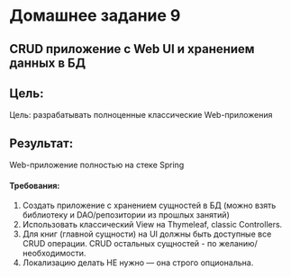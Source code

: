 # Домашнее задание 9

## CRUD приложение с Web UI и хранением данных в БД 

## Цель:
Цель: разрабатывать полноценные классические Web-приложения

## Результат:
Web-приложение полностью на стеке Spring

#### Требования:
1. Создать приложение с хранением сущностей в БД (можно взять библиотеку и DAO/репозитории из прошлых занятий)
2. Использовать классический View на Thymeleaf, classic Controllers.
3. Для книг (главной сущности) на UI должны быть доступные все CRUD операции. CRUD остальных сущностей - по желанию/необходимости.
4. Локализацию делать НЕ нужно — она строго опциональна.
